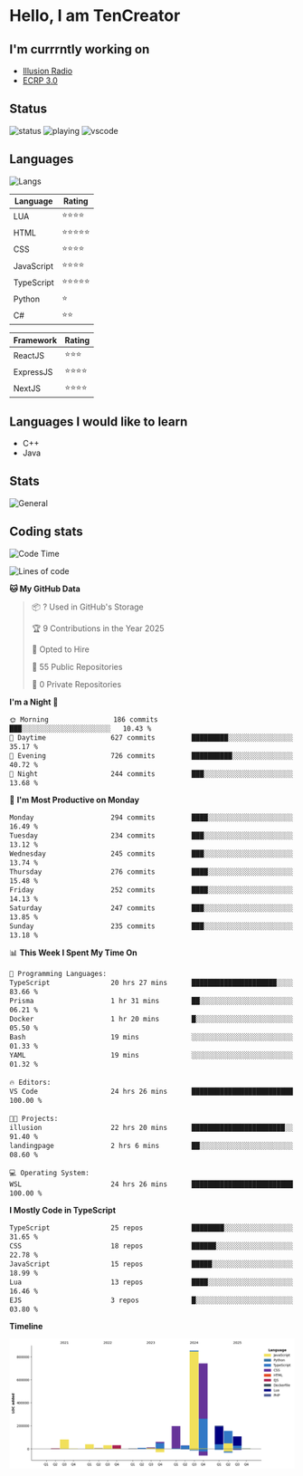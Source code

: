 # Hello, I am TenCreator

## I'm currrntly working on
- [Illusion Radio](https://illusionradio.co.uk/)
- [ECRP 3.0](http://github.com/Emerald-Coast-Roleplay/)

## Status
![status](https://api.statusbadges.me/badge/status/518334475038359555?simple=true&style=for-the-badge)
![playing](https://api.statusbadges.me/badge/playing/518334475038359555?style=for-the-badge)
![vscode](https://api.statusbadges.me/badge/vscode/518334475038359555?style=for-the-badge)

## Languages
![Langs](https://github-readme-stats.vercel.app/api/top-langs/?username=tencreator&layout=compact&theme=radical)


|Language|Rating|
|--------|------|
|LUA|⭐️⭐️⭐️⭐️|
|HTML|⭐️⭐️⭐️⭐️⭐️|
|CSS|⭐️⭐️⭐️⭐️|
|JavaScript|⭐️⭐️⭐️⭐️|
|TypeScript|⭐️⭐️⭐️⭐️⭐️|
|Python|⭐️|
|C#|⭐️⭐️ |

|Framework|Rating|
|--------|------|
|ReactJS|⭐️⭐️⭐|
|ExpressJS|⭐️⭐️⭐️⭐️|
|NextJS|⭐️⭐️⭐⭐️|

## Languages I would like to learn
- C++
- Java

## Stats
![General](https://github-readme-stats.vercel.app/api?username=tencreator&show_icons=true&theme=radical)

## Coding stats

<!--START_SECTION:waka-->
![Code Time](http://img.shields.io/badge/Code%20Time-364%20hrs%2033%20mins-blue)

![Lines of code](https://img.shields.io/badge/From%20Hello%20World%20I%27ve%20Written-1.9%20million%20lines%20of%20code-blue)

**🐱 My GitHub Data** 

> 📦 ? Used in GitHub's Storage 
 > 
> 🏆 9 Contributions in the Year 2025
 > 
> 💼 Opted to Hire
 > 
> 📜 55 Public Repositories 
 > 
> 🔑 0 Private Repositories 
 > 
**I'm a Night 🦉** 

```text
🌞 Morning                186 commits         ███░░░░░░░░░░░░░░░░░░░░░░   10.43 % 
🌆 Daytime                627 commits         █████████░░░░░░░░░░░░░░░░   35.17 % 
🌃 Evening                726 commits         ██████████░░░░░░░░░░░░░░░   40.72 % 
🌙 Night                  244 commits         ███░░░░░░░░░░░░░░░░░░░░░░   13.68 % 
```
📅 **I'm Most Productive on Monday** 

```text
Monday                   294 commits         ████░░░░░░░░░░░░░░░░░░░░░   16.49 % 
Tuesday                  234 commits         ███░░░░░░░░░░░░░░░░░░░░░░   13.12 % 
Wednesday                245 commits         ███░░░░░░░░░░░░░░░░░░░░░░   13.74 % 
Thursday                 276 commits         ████░░░░░░░░░░░░░░░░░░░░░   15.48 % 
Friday                   252 commits         ████░░░░░░░░░░░░░░░░░░░░░   14.13 % 
Saturday                 247 commits         ███░░░░░░░░░░░░░░░░░░░░░░   13.85 % 
Sunday                   235 commits         ███░░░░░░░░░░░░░░░░░░░░░░   13.18 % 
```


📊 **This Week I Spent My Time On** 

```text
💬 Programming Languages: 
TypeScript               20 hrs 27 mins      █████████████████████░░░░   83.66 % 
Prisma                   1 hr 31 mins        ██░░░░░░░░░░░░░░░░░░░░░░░   06.21 % 
Docker                   1 hr 20 mins        █░░░░░░░░░░░░░░░░░░░░░░░░   05.50 % 
Bash                     19 mins             ░░░░░░░░░░░░░░░░░░░░░░░░░   01.33 % 
YAML                     19 mins             ░░░░░░░░░░░░░░░░░░░░░░░░░   01.32 % 

🔥 Editors: 
VS Code                  24 hrs 26 mins      █████████████████████████   100.00 % 

🐱‍💻 Projects: 
illusion                 22 hrs 20 mins      ███████████████████████░░   91.40 % 
landingpage              2 hrs 6 mins        ██░░░░░░░░░░░░░░░░░░░░░░░   08.60 % 

💻 Operating System: 
WSL                      24 hrs 26 mins      █████████████████████████   100.00 % 
```

**I Mostly Code in TypeScript** 

```text
TypeScript               25 repos            ████████░░░░░░░░░░░░░░░░░   31.65 % 
CSS                      18 repos            ██████░░░░░░░░░░░░░░░░░░░   22.78 % 
JavaScript               15 repos            █████░░░░░░░░░░░░░░░░░░░░   18.99 % 
Lua                      13 repos            ████░░░░░░░░░░░░░░░░░░░░░   16.46 % 
EJS                      3 repos             █░░░░░░░░░░░░░░░░░░░░░░░░   03.80 % 
```



**Timeline**

![Lines of Code chart](https://raw.githubusercontent.com/tencreator/tencreator/main/assets/bar_graph.png)


<!--END_SECTION:waka-->
